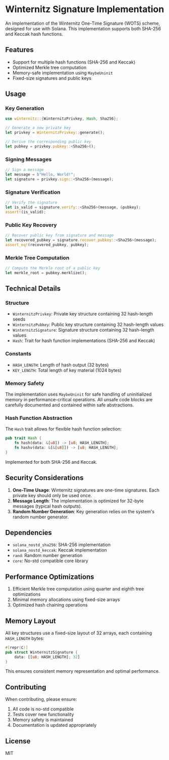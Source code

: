 # Winternitz Signature Implementation

An implementation of the Winternitz One-Time Signature (WOTS) scheme, designed for use with Solana. This implementation supports both SHA-256 and Keccak hash functions.

## Features

- Support for multiple hash functions (SHA-256 and Keccak)
- Optimized Merkle tree computation
- Memory-safe implementation using `MaybeUninit`
- Fixed-size signatures and public keys

## Usage

### Key Generation

```rust
use winternitz::{WinternitzPrivkey, Hash, Sha256};

// Generate a new private key
let privkey = WinternitzPrivkey::generate();

// Derive the corresponding public key
let pubkey = privkey.pubkey::<Sha256>();
```

### Signing Messages

```rust
// Sign a message
let message = b"Hello, World!";
let signature = privkey.sign::<Sha256>(message);
```

### Signature Verification

```rust
// Verify the signature
let is_valid = signature.verify::<Sha256>(message, &pubkey);
assert!(is_valid);
```

### Public Key Recovery

```rust
// Recover public key from signature and message
let recovered_pubkey = signature.recover_pubkey::<Sha256>(message);
assert_eq!(recovered_pubkey, pubkey);
```

### Merkle Tree Computation

```rust
// Compute the Merkle root of a public key
let merkle_root = pubkey.merklize();
```

## Technical Details

### Structure

- `WinternitzPrivkey`: Private key structure containing 32 hash-length seeds
- `WinternitzPubkey`: Public key structure containing 32 hash-length values
- `WinternitzSignature`: Signature structure containing 32 hash-length values
- `Hash`: Trait for hash function implementations (SHA-256 and Keccak)

### Constants

- `HASH_LENGTH`: Length of hash output (32 bytes)
- `KEY_LENGTH`: Total length of key material (1024 bytes)

### Memory Safety

The implementation uses `MaybeUninit` for safe handling of uninitialized memory in performance-critical operations. All unsafe code blocks are carefully documented and contained within safe abstractions.

### Hash Function Abstraction

The `Hash` trait allows for flexible hash function selection:

```rust
pub trait Hash {
    fn hash(data: &[u8]) -> [u8; HASH_LENGTH];
    fn hashv(data: &[&[u8]]) -> [u8; HASH_LENGTH];
}
```

Implemented for both SHA-256 and Keccak.

## Security Considerations

1. **One-Time Usage**: Winternitz signatures are one-time signatures. Each private key should only be used once.
2. **Message Length**: The implementation is optimized for 32-byte messages (typical hash outputs).
3. **Random Number Generation**: Key generation relies on the system's random number generator.

## Dependencies

- `solana_nostd_sha256`: SHA-256 implementation
- `solana_nostd_keccak`: Keccak implementation
- `rand`: Random number generation
- `core`: No-std compatible core library

## Performance Optimizations

1. Efficient Merkle tree computation using quarter and eighth tree optimizations
2. Minimal memory allocations using fixed-size arrays
3. Optimized hash chaining operations

## Memory Layout

All key structures use a fixed-size layout of 32 arrays, each containing `HASH_LENGTH` bytes:

```rust
#[repr(C)]
pub struct WinternitzSignature {
    data: [[u8; HASH_LENGTH]; 32]
}
```

This ensures consistent memory representation and optimal performance.

## Contributing

When contributing, please ensure:
1. All code is no-std compatible
2. Tests cover new functionality
3. Memory safety is maintained
4. Documentation is updated appropriately

## License

MIT